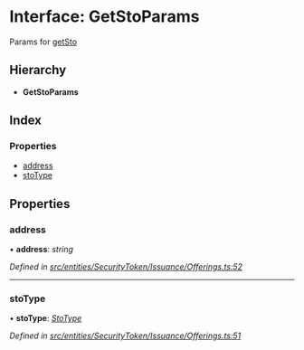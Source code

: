 # Interface: GetStoParams

Params for [getSto](../classes/_entities_securitytoken_issuance_offerings_.offerings.md#getsto)

## Hierarchy

- **GetStoParams**

## Index

### Properties

- [address](_entities_securitytoken_issuance_offerings_.getstoparams.md#address)
- [stoType](_entities_securitytoken_issuance_offerings_.getstoparams.md#stotype)

## Properties

### address

• **address**: _string_

_Defined in [src/entities/SecurityToken/Issuance/Offerings.ts:52](https://github.com/PolymathNetwork/polymath-sdk/blob/660aba8/src/entities/SecurityToken/Issuance/Offerings.ts#L52)_

---

### stoType

• **stoType**: _[StoType](../enums/_types_index_.stotype.md)_

_Defined in [src/entities/SecurityToken/Issuance/Offerings.ts:51](https://github.com/PolymathNetwork/polymath-sdk/blob/660aba8/src/entities/SecurityToken/Issuance/Offerings.ts#L51)_
